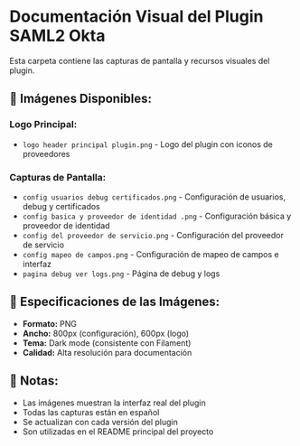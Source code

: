 # Documentación Visual del Plugin SAML2 Okta

Esta carpeta contiene las capturas de pantalla y recursos visuales del plugin.

## 📸 **Imágenes Disponibles:**

### **Logo Principal:**
- `logo header principal plugin.png` - Logo del plugin con iconos de proveedores

### **Capturas de Pantalla:**
- `config usuarios debug certificados.png` - Configuración de usuarios, debug y certificados
- `config basica y proveedor de identidad .png` - Configuración básica y proveedor de identidad
- `config del proveedor de servicio.png` - Configuración del proveedor de servicio
- `config mapeo de campos.png` - Configuración de mapeo de campos e interfaz
- `pagina debug ver logs.png` - Página de debug y logs

## 🎨 **Especificaciones de las Imágenes:**

- **Formato:** PNG
- **Ancho:** 800px (configuración), 600px (logo)
- **Tema:** Dark mode (consistente con Filament)
- **Calidad:** Alta resolución para documentación

## 📝 **Notas:**

- Las imágenes muestran la interfaz real del plugin
- Todas las capturas están en español
- Se actualizan con cada versión del plugin
- Son utilizadas en el README principal del proyecto
